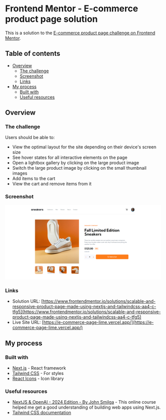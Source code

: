 # Frontend Mentor - E-commerce product page solution

This is a solution to the [E-commerce product page challenge on Frontend Mentor](https://www.frontendmentor.io/challenges/ecommerce-product-page-UPsZ9MJp6).

## Table of contents

- [Overview](#overview)
    - [The challenge](#the-challenge)
    - [Screenshot](#screenshot)
    - [Links](#links)
- [My process](#my-process)
    - [Built with](#built-with)
    - [Useful resources](#useful-resources)


## Overview

### The challenge

Users should be able to:

- View the optimal layout for the site depending on their device's screen size
- See hover states for all interactive elements on the page
- Open a lightbox gallery by clicking on the large product image
- Switch the large product image by clicking on the small thumbnail images
- Add items to the cart
- View the cart and remove items from it

### Screenshot

![](./public/screenshots/e-commerce_home.png)

### Links

- Solution URL: [https://www.frontendmentor.io/solutions/scalable-and-responsive-product-page-made-using-nextjs-and-tailwindcss-aa4-c-tfg5](https://www.frontendmentor.io/solutions/scalable-and-responsive-product-page-made-using-nextjs-and-tailwindcss-aa4-c-tfg5)
- Live Site URL: [https://e-commerce-page-lime.vercel.app/](https://e-commerce-page-lime.vercel.app/)

## My process

### Built with

- [Next.js](https://nextjs.org/) - React framework
- [Tailwind CSS](https://tailwindcss.com/) - For styles
- [React Icons](https://react-icons.github.io/react-icons/) - Icon library


### Useful resources

- [NextJS & OpenAI - 2024 Edition - By John Smilga](https://www.udemy.com/course/nextjs-open-ai/) - This online course helped me get a good understanding of building web apps using Next.js.
- [Tailwind CSS documentation](https://tailwindcss.com/docs/)
